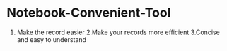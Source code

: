 # Notebook-Convenient-Tool
1. Make the record easier 2.Make your records more efficient 3.Concise and easy to understand
